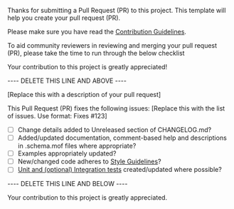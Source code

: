 Thanks for submitting a Pull Request (PR) to this project.
This template will help you create your pull request (PR).

Please make sure you have read the [Contribution Guidelines](https://github.com/PowerShell/DscResources/blob/master/CONTRIBUTING.md).

To aid community reviewers in reviewing and merging your pull request (PR), please take the time to run through the below checklist

Your contribution to this project is greatly appreciated!

---- DELETE THIS LINE AND ABOVE ----

[Replace this with a description of your pull request]

This Pull Request (PR) fixes the following issues:
[Replace this with the list of issues. Use format: Fixes #123]

- [ ] Change details added to Unreleased section of CHANGELOG.md?
- [ ] Added/updated documentation, comment-based help and descriptions in .schema.mof files where appropriate?
- [ ] Examples appropriately updated?
- [ ] New/changed code adheres to [Style Guidelines](https://github.com/PowerShell/DscResources/blob/master/StyleGuidelines.md)?
- [ ] [Unit and (optional) Integration tests](https://github.com/PowerShell/DscResources/blob/master/TestsGuidelines.md) created/updated where possible?

---- DELETE THIS LINE AND BELOW ----

Your contribution to this project is greatly appreciated.
